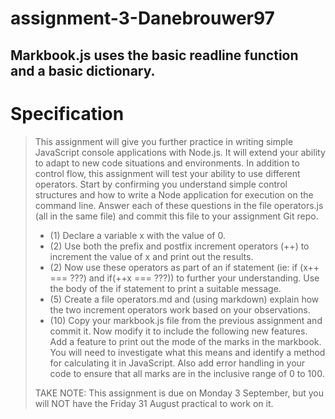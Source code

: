 # assignment-3-Danebrouwer97
## Markbook.js uses the basic readline function and a basic dictionary.
# Specification
> This assignment will give you further practice in writing simple JavaScript console applications with Node.js. It will extend your ability to adapt to new code situations and environments. In addition to control flow, this assignment will test your ability to use different operators. Start by confirming you understand simple control structures and how to write a Node application for execution on the command line. Answer each of these questions in the file operators.js (all in the same file) and commit this file to your assignment Git repo.
> 
> * (1) Declare a variable x with the value of 0.
> * (2) Use both the prefix and postfix increment operators (++) to increment the value of x and print out the results.
> * (2) Now use these operators as part of an if statement (ie: if (x++ === ???) and if(++x === ???)) to further your
understanding. Use the body of the if statement to print a suitable message.
> * (5) Create a file operators.md and (using markdown) explain how the two increment operators work based on your
observations.
> * (10) Copy your markbook.js file from the previous assignment and commit it. Now modify it to include the following
new features. Add a feature to print out the mode of the marks in the markbook. You will need to investigate what this means and identify a method for calculating it in JavaScript. Also add error handling in your code to ensure that all marks are in the inclusive range of 0 to 100.
> 
> TAKE NOTE: This assignment is due on Monday 3 September, but you will NOT have the Friday 31 August practical to work on it.

